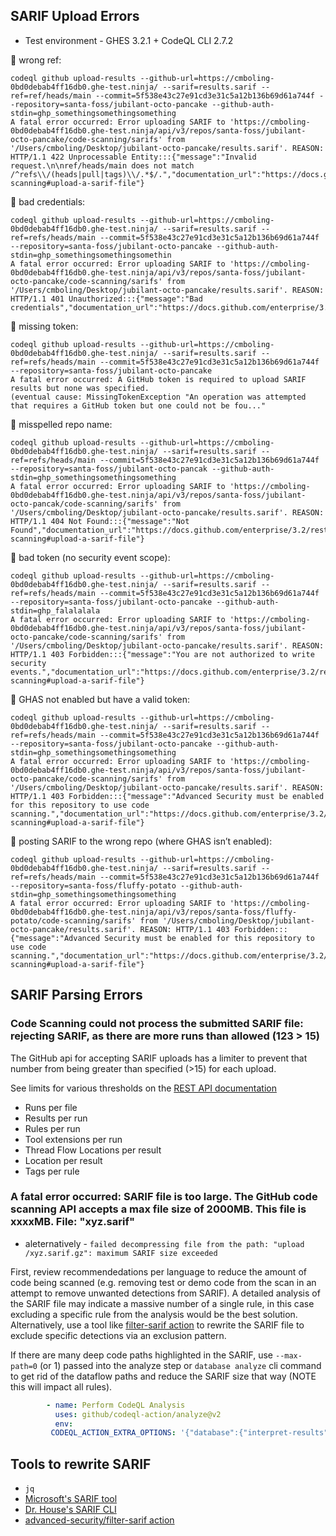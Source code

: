 ## SARIF Upload Errors
* Test environment - GHES 3.2.1 + CodeQL CLI 2.7.2

:gift: wrong ref:
```
codeql github upload-results --github-url=https://cmboling-0bd0debab4ff16db0.ghe-test.ninja/ --sarif=results.sarif --ref=ref/heads/main --commit=5f538e43c27e91cd3e31c5a12b136b69d61a744f --repository=santa-foss/jubilant-octo-pancake --github-auth-stdin=ghp_somethingsomethingsomething
A fatal error occurred: Error uploading SARIF to 'https://cmboling-0bd0debab4ff16db0.ghe-test.ninja/api/v3/repos/santa-foss/jubilant-octo-pancake/code-scanning/sarifs' from '/Users/cmboling/Desktop/jubilant-octo-pancake/results.sarif'. REASON: HTTP/1.1 422 Unprocessable Entity:::{"message":"Invalid request.\n\nref/heads/main does not match /^refs\\/(heads|pull|tags)\\/.*$/.","documentation_url":"https://docs.github.com/enterprise/3.2/rest/reference/code-scanning#upload-a-sarif-file"}
```

:santa: bad credentials:
```
codeql github upload-results --github-url=https://cmboling-0bd0debab4ff16db0.ghe-test.ninja/ --sarif=results.sarif --ref=refs/heads/main --commit=5f538e43c27e91cd3e31c5a12b136b69d61a744f --repository=santa-foss/jubilant-octo-pancake --github-auth-stdin=ghp_somethingsomethingsomethin
A fatal error occurred: Error uploading SARIF to 'https://cmboling-0bd0debab4ff16db0.ghe-test.ninja/api/v3/repos/santa-foss/jubilant-octo-pancake/code-scanning/sarifs' from '/Users/cmboling/Desktop/jubilant-octo-pancake/results.sarif'. REASON: HTTP/1.1 401 Unauthorized:::{"message":"Bad credentials","documentation_url":"https://docs.github.com/enterprise/3.2/rest"}
```

:gift: missing token:
```
codeql github upload-results --github-url=https://cmboling-0bd0debab4ff16db0.ghe-test.ninja/ --sarif=results.sarif --ref=refs/heads/main --commit=5f538e43c27e91cd3e31c5a12b136b69d61a744f --repository=santa-foss/jubilant-octo-pancake
A fatal error occurred: A GitHub token is required to upload SARIF results but none was specified.
(eventual cause: MissingTokenException "An operation was attempted that requires a GitHub token but one could not be fou..."
```

:santa: misspelled repo name:
```
codeql github upload-results --github-url=https://cmboling-0bd0debab4ff16db0.ghe-test.ninja/ --sarif=results.sarif --ref=refs/heads/main --commit=5f538e43c27e91cd3e31c5a12b136b69d61a744f --repository=santa-foss/jubilant-octo-pancak --github-auth-stdin=ghp_somethingsomethingsomething
A fatal error occurred: Error uploading SARIF to 'https://cmboling-0bd0debab4ff16db0.ghe-test.ninja/api/v3/repos/santa-foss/jubilant-octo-pancak/code-scanning/sarifs' from '/Users/cmboling/Desktop/jubilant-octo-pancake/results.sarif'. REASON: HTTP/1.1 404 Not Found:::{"message":"Not Found","documentation_url":"https://docs.github.com/enterprise/3.2/rest/reference/code-scanning#upload-a-sarif-file"}
```

:gift: bad token (no security event scope):
```
codeql github upload-results --github-url=https://cmboling-0bd0debab4ff16db0.ghe-test.ninja/ --sarif=results.sarif --ref=refs/heads/main --commit=5f538e43c27e91cd3e31c5a12b136b69d61a744f --repository=santa-foss/jubilant-octo-pancake --github-auth-stdin=ghp_falalalala
A fatal error occurred: Error uploading SARIF to 'https://cmboling-0bd0debab4ff16db0.ghe-test.ninja/api/v3/repos/santa-foss/jubilant-octo-pancake/code-scanning/sarifs' from '/Users/cmboling/Desktop/jubilant-octo-pancake/results.sarif'. REASON: HTTP/1.1 403 Forbidden:::{"message":"You are not authorized to write security events.","documentation_url":"https://docs.github.com/enterprise/3.2/rest/reference/code-scanning#upload-a-sarif-file"}
```

:santa:  GHAS not enabled but have a valid token:
```
codeql github upload-results --github-url=https://cmboling-0bd0debab4ff16db0.ghe-test.ninja/ --sarif=results.sarif --ref=refs/heads/main --commit=5f538e43c27e91cd3e31c5a12b136b69d61a744f --repository=santa-foss/jubilant-octo-pancake --github-auth-stdin=ghp_somethingsomethingsomething
A fatal error occurred: Error uploading SARIF to 'https://cmboling-0bd0debab4ff16db0.ghe-test.ninja/api/v3/repos/santa-foss/jubilant-octo-pancake/code-scanning/sarifs' from '/Users/cmboling/Desktop/jubilant-octo-pancake/results.sarif'. REASON: HTTP/1.1 403 Forbidden:::{"message":"Advanced Security must be enabled for this repository to use code scanning.","documentation_url":"https://docs.github.com/enterprise/3.2/rest/reference/code-scanning#upload-a-sarif-file"}
```

:gift:  posting SARIF to the wrong repo (where GHAS isn’t enabled):
```
codeql github upload-results --github-url=https://cmboling-0bd0debab4ff16db0.ghe-test.ninja/ --sarif=results.sarif --ref=refs/heads/main --commit=5f538e43c27e91cd3e31c5a12b136b69d61a744f --repository=santa-foss/fluffy-potato --github-auth-stdin=ghp_somethingsomethingsomething
A fatal error occurred: Error uploading SARIF to 'https://cmboling-0bd0debab4ff16db0.ghe-test.ninja/api/v3/repos/santa-foss/fluffy-potato/code-scanning/sarifs' from '/Users/cmboling/Desktop/jubilant-octo-pancake/results.sarif'. REASON: HTTP/1.1 403 Forbidden:::{"message":"Advanced Security must be enabled for this repository to use code scanning.","documentation_url":"https://docs.github.com/enterprise/3.2/rest/reference/code-scanning#upload-a-sarif-file"}
```

## SARIF Parsing Errors

### Code Scanning could not process the submitted SARIF file: rejecting SARIF, as there are more runs than allowed (123 > 15)
The GitHub api for accepting SARIF uploads has a limiter to prevent that number from being greater than specified (>15) for each upload.

See limits for various thresholds on the [REST API documentation](https://docs.github.com/en/rest/code-scanning?apiVersion=2022-11-28#upload-an-analysis-as-sarif-data)
* Runs per file
* Results per run
* Rules per run	
* Tool extensions per run
* Thread Flow Locations per result
* Location per result
* Tags per rule	

### A fatal error occurred: SARIF file is too large. The GitHub code scanning API accepts a max file size of 2000MB. This file is xxxxMB. File: "xyz.sarif"
- aleternatively - `failed decompressing file from the path: "upload /xyz.sarif.gz": maximum SARIF size exceeded`

First, review recommendedations per language to reduce the amount of code being scanned (e.g. removing test or demo code from the scan in an attempt to remove unwanted detections from SARIF). A detailed analysis of the SARIF file may indicate a massive number of a single rule, in this case excluding a specific rule from the analysis would be the best solution.  Alternatively, use a tool like [filter-sarif action](https://github.com/advanced-security/filter-sarif) to rewrite the SARIF file to exclude specific detections via an exclusion pattern. 

If there are many deep code paths highlighted in the SARIF, use `--max-path=0` (or 1) passed into the analyze step or `database analyze` cli command to get rid of the dataflow paths and reduce the SARIF size that way (NOTE this will impact all rules). 

```yml
	    - name: Perform CodeQL Analysis
	      uses: github/codeql-action/analyze@v2
	      env: 
         CODEQL_ACTION_EXTRA_OPTIONS: '{"database":{"interpret-results":["--max-paths", 1]}}'
```

## Tools to rewrite SARIF
- `jq`
- [Microsoft's SARIF tool](https://github.com/microsoft/sarif-sdk/blob/main/docs/multitool-usage.md)
- [Dr. House's SARIF CLI](https://github.com/hohn/sarif-cli)
- [advanced-security/filter-sarif action](https://github.com/advanced-security/filter-sarif)
